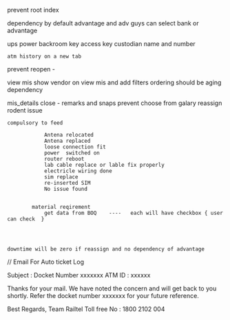prevent root index

dependency by default advantage
and adv guys can select bank or advantage

ups
power
backroom key access
    key custodian name and number



    atm history on a new tab




prevent  reopen -

view mis
    show vendor on view mis and add filters
    ordering should be aging 
    dependency

mis_details
    close - remarks and snaps prevent choose from galary
    reassign
    rodent issue


    compulsory to feed 

                Antena relocated
                Antena replaced
                loose connection fit
                power  switched on  
                router reboot
                lab cable replace or lable fix properly
                electricle wiring done 
                sim replace 
                re-inserted SIM
                No issue found


            material reqirement 
                get data from BOQ    ----   each will have checkbox { user can check  }
                
                
                

    downtime will be zero if reassign and no dependency of advantage


// Email For Auto ticket Log

Subject : Docket Number xxxxxxx ATM ID : xxxxxx

Thanks for your mail. We have noted the concern and will get back to you shortly. Refer the docket number xxxxxxx for your future reference. 

Best Regards, 
Team Railtel
Toll free No : 1800 2102 004

 